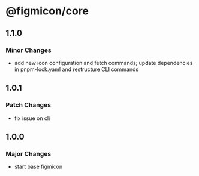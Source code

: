 # @figmicon/core

## 1.1.0

### Minor Changes

- add new icon configuration and fetch commands; update dependencies in pnpm-lock.yaml and restructure CLI commands

## 1.0.1

### Patch Changes

- fix issue on cli

## 1.0.0

### Major Changes

- start base figmicon
